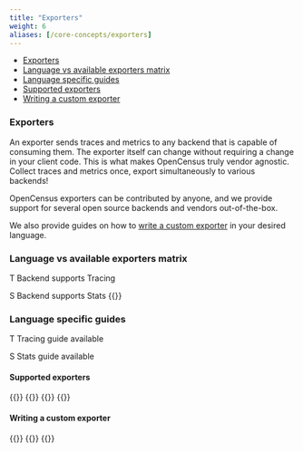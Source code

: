 ```yaml
---
title: "Exporters"
weight: 6
aliases: [/core-concepts/exporters]
---
```


- [Exporters](#exporters)
- [Language vs available exporters matrix](#language-vs-available-exporters-matrix)
- [Language specific guides](#language-specific-guides)
- [Supported exporters](#supported-exporters)
- [Writing a custom exporter](#writing-a-custom-exporter)


### Exporters
An exporter sends traces and metrics to any backend that is capable of consuming them.
The exporter itself can change without requiring a change in your client code. This is what makes OpenCensus truly vendor agnostic.
Collect traces and metrics once, export simultaneously to various backends!

OpenCensus exporters can be contributed by anyone, and we provide support for several
open source backends and vendors out-of-the-box.

We also provide guides on how to [write a custom exporter](#writing-a-custom-exporter) in your desired language.

### Language vs available exporters matrix

<abbr class="trace-exporter blue white-text">T</abbr> Backend supports Tracing

<abbr class="stats-exporter teal white-text">S</abbr> Backend supports Stats
{{<feature-matrix>}}


### Language specific guides
<abbr class="trace-exporter blue white-text">T</abbr> Tracing guide available

<abbr class="stats-exporter teal white-text">S</abbr> Stats guide available

#### Supported exporters
{{<card-exporter target-url="supported-exporters/go" src="/images/gopher.png" lang="Go" tracing="true" stats="true">}}
{{<card-exporter target-url="supported-exporters/java" src="/images/java-icon.png" lang="Java" tracing="true" stats="true">}}
{{<card-exporter target-url="supported-exporters/python" src="/images/python-icon.png" lang="Python" tracing="true">}}
{{<card-exporter target-url="supported-exporters/node.js" src="/images/nodejs.png" lang="Node.js" tracing="true" stats="true">}}

#### Writing a custom exporter
{{<card-exporter target-url="custom-exporter/go" src="/images/gopher.png" lang="Go" tracing="true" stats="true">}}
{{<card-exporter target-url="custom-exporter/java" src="/images/java-icon.png" lang="Java" tracing="true">}}
{{<card-exporter target-url="custom-exporter/node.js" src="/images/nodejs.png" lang="Node.js" tracing="true" stats="true">}}
